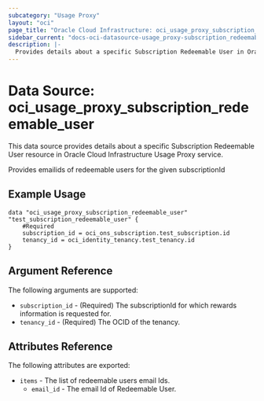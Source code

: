```yaml
---
subcategory: "Usage Proxy"
layout: "oci"
page_title: "Oracle Cloud Infrastructure: oci_usage_proxy_subscription_redeemable_user"
sidebar_current: "docs-oci-datasource-usage_proxy-subscription_redeemable_user"
description: |-
  Provides details about a specific Subscription Redeemable User in Oracle Cloud Infrastructure Usage Proxy service
---
```


# Data Source: oci_usage_proxy_subscription_redeemable_user
This data source provides details about a specific Subscription Redeemable User resource in Oracle Cloud Infrastructure Usage Proxy service.

Provides emailids of redeemable users for the given subscriptionId


## Example Usage

```hcl
data "oci_usage_proxy_subscription_redeemable_user" "test_subscription_redeemable_user" {
	#Required
	subscription_id = oci_ons_subscription.test_subscription.id
	tenancy_id = oci_identity_tenancy.test_tenancy.id
}
```

## Argument Reference

The following arguments are supported:

* `subscription_id` - (Required) The subscriptionId for which rewards information is requested for.
* `tenancy_id` - (Required) The OCID of the tenancy.


## Attributes Reference

The following attributes are exported:

* `items` - The list of redeemable users email Ids.
	* `email_id` - The email Id of Redeemable User.

